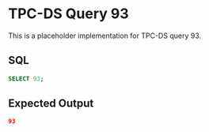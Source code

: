 # TPC-DS Query 93

This is a placeholder implementation for TPC-DS query 93.

## SQL
```sql
SELECT 93;
```

## Expected Output
```json
93
```
